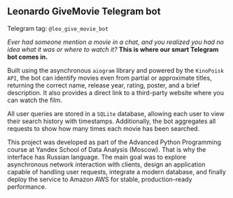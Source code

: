 ## Leonardo GiveMovie Telegram bot

Telegram tag: `@leo_give_movie_bot`

*Ever had someone mention a movie in a chat, and you realized you had no idea what it was or where to watch it?*
**This is where our smart Telegram bot comes in.** 

Built using the asynchronous `aiogram` library and powered by the `KinoPoisk API`, the bot can identify movies even from partial or approximate titles, returning the correct name, release year, rating, poster, and a brief description. It also provides a direct link to a third-party website where you can watch the film.

All user queries are stored in a `SQLite` database, allowing each user to view their search history with timestamps. Additionally, the bot aggregates all requests to show how many times each movie has been searched.

This project was developed as part of the Advanced Python Programming course at Yandex School of Data Analysis (Moscow). That is why the interface has Russian language. The main goal was to explore asynchronous network interaction with clients, design an application capable of handling user requests, integrate a modern database, and finally deploy the service to Amazon AWS for stable, production-ready performance.
